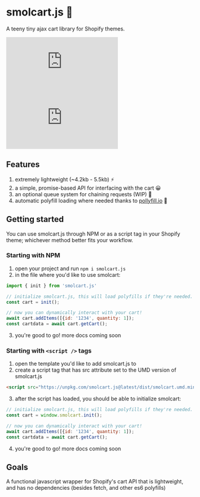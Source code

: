 # smolcart.js 🛒
A teeny tiny ajax cart library for Shopify themes. 

![npm](https://img.shields.io/npm/v/smolcart.js?label=smolcart.js)  ![npm](https://img.shields.io/npm/dm/smolcart.js?label=downloads%2Fmonth)

## Features
1. extremely lightweight (~4.2kb - 5.5kb) ⚡
2. a simple, promise-based API for interfacing with the cart 😀
3. an optional queue system for chaining requests (WIP) 🔗
3. automatic polyfill loading where needed thanks to [pollyfill.io](pollyfill.io) 🔮

## Getting started

You can use smolcart.js through NPM or as a script tag in your Shopify theme; whichever method better fits your workflow.  

### Starting with NPM

1. open your project and run `npm i smolcart.js`
2. in the file where you'd like to use smolcart: 
```js
import { init } from 'smolcart.js'

// initialize smolcart.js, this will load polyfills if they're needed.
const cart = init();

// now you can dynamically interact with your cart!  
await cart.addItems([{id: '1234', quantity: 1]);
const cartdata = await cart.getCart();
```
3. you're good to go! more docs coming soon 

### Starting with `<script />` tags

1. open the template you'd like to add smolcart.js to
2. create a script tag that has src attribute set to the UMD version of smolcart.js
```html 
<script src="https://unpkg.com/smolcart.js@latest/dist/smolcart.umd.min.js" defer></script> 
``` 
3. after the script has loaded, you should be able to initialize smolcart: 
```js
// initialize smolcart.js, this will load polyfills if they're needed.
const cart = window.smolcart.init();

// now you can dynamically interact with your cart!  
await cart.addItems([{id: '1234', quantity: 1]);
const cartdata = await cart.getCart();
```
4. you're good to go! more docs coming soon

## Goals
A functional javascript wrapper for Shopify's cart API that is lightweight, and has no dependencies (besides fetch, and other es6 polyfills)


